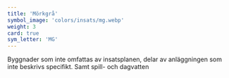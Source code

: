 ```yaml
---
title: 'Mörkgrå'
symbol_image: 'colors/insats/mg.webp'
weight: 3
card: true
sym_letter: 'MG'
---
```


Byggnader som inte omfattas av insatsplanen, delar av anläggningen som inte beskrivs specifikt. Samt spill- och dagvatten  

